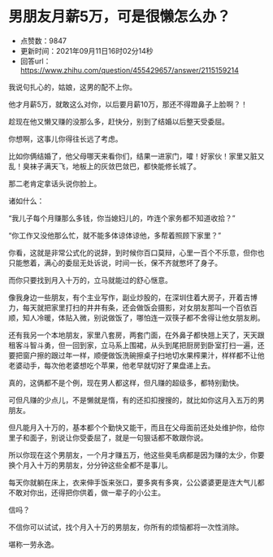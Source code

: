 # 男朋友月薪5万，可是很懒怎么办？
- 点赞数：9847
- 更新时间：2021年09月11日16时02分14秒
- 回答url：https://www.zhihu.com/question/455429657/answer/2115159214
<body>
 <p data-pid="1FXCEyuv">我说句扎心的，姑娘，这男的配不上你。</p>
 <p data-pid="sOIdsdiw">他才月薪5万，就敢这么对你，以后要月薪10万，那还不得蹬鼻子上脸啊？！</p>
 <p data-pid="5LdYgODT">趁现在他又懒又赚的没那么多，赶快分，别到了结婚以后整天受委屈。</p>
 <p data-pid="Ej3tVZH_">你想啊，这事儿你得往长远了考虑。</p>
 <p data-pid="6ranSL7x">比如你俩结婚了，他父母哪天来看你们，结果一进家门，嚯！好家伙！家里又脏又乱！臭袜子满天飞，地板上的灰敛巴敛巴，都快能修长城了。</p>
 <p data-pid="O2rHjDjp">那二老肯定拿话头说你脸上。</p>
 <p data-pid="fpowVdoJ">诸如什么：</p>
 <p data-pid="liMhjv7-">“我儿子每个月赚那么多钱，你当媳妇儿的，咋连个家务都不知道收拾？”</p>
 <p data-pid="MFed1DiG">“你工作又没他那么忙，就不能多体谅体谅他，多帮着照顾下家里？”</p>
 <p data-pid="B6iQ-M86">你看，这就是非常公式化的说辞，到时候你百口莫辩，心里一百个不乐意，但你也只能憋着，满心的委屈无处诉说，时间一长，保不齐就憋坏了身子。</p>
 <p data-pid="WybBa3iI">而你只要找到月入十万的，立马就能过的舒心惬意。</p>
 <p data-pid="yglR-YRk">像我身边一些朋友，有个主业写作，副业炒股的，在深圳住着大房子，开着吉博力，每天就把家里打扫的井井有条，还会做饭会摄影，对女朋友那叫一个百依百顺，知人冷暖，体贴入微，别说做饭了，哪怕连一双筷子都不舍得让他女朋友刷。</p>
 <p data-pid="nd6k9O5P">还有我另一个本地朋友，家里八套房，两套门面，在外鼻子都快翘上天了，天天跟租客斗智斗勇，但一回到家，立马系上围裙，从头到尾把厨房到卧室打扫一遍，还要把窗户擦的跟过年一样，顺便做饭洗碗擦桌子扫地切水果榨果汁，样样都不让他老婆动手，每次他老婆想吃个苹果，他老早就切好了果盘递上去。</p>
 <p data-pid="J84aXyn7">真的，这俩都不是个例，现在男人都这样，但凡赚的超级多，都特别勤快。</p>
 <p data-pid="WWnsdYa2">可但凡赚的少点儿，不是懒就是惰，有的还扣扣搜搜的，就比如你这月入五万的男朋友。</p>
 <p data-pid="Hkol9fby">但凡能月入十万的，基本都个个勤快又能干，而且在父母面前还处处维护你，给你里子和面子，别说让你受委屈了，就是一句狠话都不敢跟你说。</p>
 <p data-pid="nKEDdRlm">所以你现在这个男朋友，一个月才赚五万，他这些臭毛病都是因为赚的太少，你要换个月入十万的男朋友，分分钟这些全都不是事儿。</p>
 <p data-pid="0X_NlMIZ">每天你就躺在床上，衣来伸手饭来张口，要多爽有多爽，公公婆婆更是连大气儿都不敢对你出，还得把你供着，做一辈子的小公主。</p>
 <p data-pid="HIhig7zX">信吗？</p>
 <p data-pid="q45l5-WD">不信你可以试试，找个月入十万的男朋友，你所有的烦恼都将一次性消除。</p>
 <p data-pid="CR1KH0mJ">堪称一劳永逸。</p>
 <p></p>
 <p></p>
 <p></p>
</body>